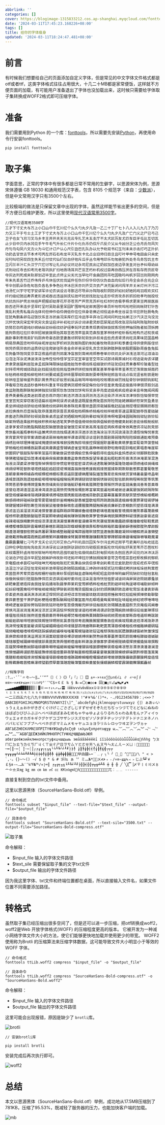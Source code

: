 ```yaml
---
abbrlink: ''
categories: []
cover: https://blogimage-1315833212.cos.ap-shanghai.myqcloud.com/fonttool%2Fcover.jpg
date: '2024-03-11T17:45:23.168226+08:00'
tags: []
title: 给你的字体瘦身
updated: '2024-03-11T18:24:47.481+08:00'
---
```

# 前言

有时候我们想要给自己的页面添加自定义字体，但是常见的中文字体文件格式都是otf或者ttf，这类字体格式往往占用很大，十几二十MB都是家常便饭，这样就不方便页面的加载，有可能用户准备退出了字体也没加载出来，这时候只需要给字体取子集转换成WOFF2格式即可压缩字体。

# 准备

我们需要用到Python 的一个库：[fonttools](https://github.com/fonttools/fonttools)，所以需要先安装[Python](https://www.runoob.com/python/python-install.html)，再使用命令行安装fonttools。

```shell
pip install fonttools
```

# 取子集

字面意思，正常的字体中有很多都是日常不常用的生僻字，以思源宋体为例，思源宋体遵循 GB 18030 和通用规范汉字表，包含 8105 个规范字（来自：[少数派](https://sspai.com/post/38705)），但是中文常用汉字只有3500个左右。

比较极端的做法是只保留文章中出现的字体，虽然这样能节省出更多的空间，但是不方便日后维护更改，所以这里使用[现代汉语常用3500字](https://gist.github.com/MoyuScript/f94d0c594e47113b209156a653aaba93#file-%E7%8E%B0%E4%BB%A3%E6%B1%89%E8%AF%AD%E5%B8%B8%E7%94%A83500%E5%AD%97-txt)。

```
//现代汉语常用3500字
工才下寸丈大与万上小口山巾千乞川亿个么久勺丸夕凡及一乙二十丁厂七卜八人入儿九几了乃刀力又三干于亏士土工才下寸丈大与万上小口山巾千乞川亿个么久勺丸夕凡及广亡门义之尸已弓己卫子也女飞刃习叉马乡丰王井开夫天元无云专扎艺木五支厅不太犬区历友尤匹车巨牙屯比互切瓦止少日中贝内水冈见手午牛毛气升长仁什片仆化仇币仍仅斤爪反介父从今凶分乏公仓月氏勿风欠丹匀乌勾凤六文方火为斗忆计订户认心尺引丑巴孔队办以允予劝双书幻玉刊末未示击打巧正扑扒功扔去甘世古节本术可丙左厉石右布龙平灭轧东卡北占业旧帅归目旦且叮叶甲申号电田由只央史兄叼叫叨另叹四生失禾丘付仗代仙们仪白仔他斥瓜乎丛令用甩印乐句匆册犯外处冬鸟务包饥主市立闪兰半汁汇头汉宁穴它讨写让礼训必议讯记永司尼民出辽奶奴加召皮边孕发圣对台矛纠母幼丝式刑动扛寺吉扣考托老圾巩执扩扫地扬场耳共芒亚芝朽朴机权过臣再协西压厌在百有存而页匠夸夺灰达列死成夹轨邪划迈毕至此贞师尘尖劣光当早吐吓虫曲团同吊吃因吸吗屿帆岁回岂则刚网肉年朱先丢舌竹迁乔伟传乒乓休伍伏优伐延件任伤价份华仰仿伙伪自血向似后行舟全会杀合兆企众爷伞创肌朵杂危旬旨负各名多争色壮冲冰庄庆亦刘齐交次衣产决充妄闭问闯羊并关米灯州汗污江池汤忙兴宇守宅字安讲军许论农讽设访寻那迅尽导异孙阵阳收阶阴防奸如妇好她妈戏羽观欢买红纤约级纪驰巡寿弄麦形进戒吞远违运扶抚坛技坏扰拒找批扯址走抄坝贡攻赤折抓扮抢孝均抛投坟坑抗坊抖护壳志块扭声把报却劫芽花芹芬苍芳严芦劳克苏杆杜杠材村杏极李杨求更束豆两丽医辰励否还歼来连步坚旱盯呈时吴助县里呆园旷围呀吨足邮男困吵串员听吩吹呜吼吧别岗帐财钉针告我乱利秃秀私每兵估体何但伸作伯伶佣低你住位伴身皂佛近彻役返余希坐谷妥含邻岔肝肚肠龟免狂犹角删条卵岛迎饭饮系言冻状亩况床库疗应冷这序辛弃冶忘闲间闷判灶灿弟汪沙汽沃泛沟没沈沉怀忧快完宋宏牢究穷灾良证启评补初社识诉诊词译君灵即层尿尾迟局改张忌际陆阿陈阻附妙妖妨努忍劲鸡驱纯纱纲纳纵驳纷纸纹纺驴纽奉玩环武青责现表规抹拢拔拣坦担押抽拐拖者拍顶拆拥抵拘势抱垃拉拦幸拌招坡披拨择抬其取苦若茂苹苗英范直茄茎茅林枝杯柜析板松枪构杰述枕丧或画卧事刺枣雨卖矿码厕奔奇奋态欧垄妻轰顷转斩轮软到非叔肯齿些虎虏肾贤尚旺具果味昆国昌畅明易昂典固忠咐呼鸣咏呢岸岩帖罗帜岭凯败贩购图钓制知垂牧物乖刮秆和季委佳侍供使例版侄侦侧凭侨佩货依的迫质欣征往爬彼径所舍金命斧爸采受乳贪念贫肤肺肢肿胀朋股肥服胁周昏鱼兔狐忽狗备饰饱饲变京享店夜庙府底剂郊废净盲放刻育闸闹郑券卷单炒炊炕炎炉沫浅法泄河沾泪油泊沿泡注泻泳泥沸波泼泽治怖性怕怜怪学宝宗定宜审宙官空帘实试郎诗肩房诚衬衫视话诞询该详建肃隶录居届刷屈弦承孟孤陕降限妹姑姐姓始驾参艰线练组细驶织终驻驼绍经贯奏春帮珍玻毒型挂封持项垮挎城挠政赴赵挡挺括拴拾挑指垫挣挤拼挖按挥挪某甚革荐巷带草茧茶荒茫荡荣故胡南药标枯柄栋相查柏柳柱柿栏树要咸威歪研砖厘厚砌砍面耐耍牵残殃轻鸦皆背战点临览竖省削尝是盼眨哄哑显冒映星昨畏趴胃贵界虹虾蚁思蚂虽品咽骂哗咱响哈咬咳哪炭峡罚贱贴骨钞钟钢钥钩卸缸拜看矩怎牲选适秒香种秋科重复竿段便俩货顺修保促侮俭俗俘信皇泉鬼侵追俊盾待律很须叙剑逃食盆胆胜胞胖脉勉狭狮独狡狱狠贸怨急饶蚀饺饼弯将奖哀亭亮度迹庭疮疯疫疤姿亲音帝施闻阀阁差养美姜叛送类迷前首逆总炼炸炮烂剃洁洪洒浇浊洞测洗活派洽染济洋洲浑浓津恒恢恰恼恨举觉宣室宫宪突穿窃客冠语扁袄祖神祝误诱说诵垦退既屋昼费陡眉孩除险院娃姥姨姻娇怒架贺盈勇怠柔垒绑绒结绕骄绘给络骆绝绞统耕耗艳泰珠班素蚕顽盏匪捞栽捕振载赶起盐捎捏埋捉捆捐损都哲逝捡换挽热恐壶挨耻耽恭莲莫荷获晋恶真框桂档桐株桥桃格校核样根索哥速逗栗配翅辱唇夏础破原套逐烈殊顾轿较顿毙致柴桌虑监紧党晒眠晓鸭晃晌晕蚊哨哭恩唤啊唉罢峰圆贼贿钱钳钻铁铃铅缺氧特牺造乘敌秤租秧积秩称秘透笔笑笋债借值倚倾倒倘俱倡候俯倍倦健臭射躬息徒徐舰舱般航途拿爹爱颂翁脆脂胸胳脏胶脑狸狼逢留皱饿恋桨浆衰高席准座症病疾疼疲脊效离唐资凉站剖竞部旁旅畜阅羞瓶拳粉料益兼烤烘烦烧烛烟递涛浙涝酒涉消浩海涂浴浮流润浪浸涨烫涌悟悄悔悦害宽家宵宴宾窄容宰案请朗诸读扇袜袖袍被祥课谁调冤谅谈谊剥恳展剧屑弱陵陶陷陪娱娘通能难预桑绢绣验继球理捧堵描域掩捷排掉推堆掀授教掏掠培接控探据掘职基著勒黄萌萝菌菜萄菊萍菠营械梦梢梅检梳梯桶救副票戚爽聋袭盛雪辅辆虚雀堂常匙晨睁眯眼悬野啦晚啄距跃略蛇累唱患唯崖崭崇圈铜铲银甜梨犁移笨笼笛符第敏做袋悠偿偶偷您售停偏假得衔盘船斜盒鸽悉欲彩领脚脖脸脱象够猜猪猎猫猛馅馆凑减毫麻痒痕廊康庸鹿盗章竟商族旋望率着盖粘粗粒断剪兽清添淋淹渠渐混渔淘液淡深婆梁渗情惜惭悼惧惕惊惨惯寇寄宿窑密谋谎祸谜逮敢屠弹随蛋隆隐婚婶颈绩绪续骑绳维绵绸绿琴斑替款堪塔搭越趁趋超提堤博揭喜插揪搜煮援裁搁搂搅握揉斯期欺联散惹葬葛董葡敬葱落朝辜葵棒棋植森椅椒棵棍棉棚棕惠惑逼厨厦硬确雁殖裂雄暂雅辈悲紫辉敞赏掌晴暑最量喷晶喇遇喊景践跌跑遗蛙蛛蜓喝喂喘喉幅帽赌赔黑铸铺链销锁锄锅锈锋锐短智毯鹅剩稍程稀税筐等筑策筛筒答筋筝傲傅牌堡集焦傍储奥街惩御循艇舒番释禽腊脾腔鲁猾猴然馋装蛮就痛童阔善羡普粪尊道曾焰港湖渣湿温渴滑湾渡游滋溉愤慌惰愧愉慨割寒富窜窝窗遍裕裤裙谢谣谦属屡强粥疏隔隙絮嫂登缎缓骗编缘瑞魂肆摄摸填搏塌鼓摆携搬摇搞塘摊蒜勤鹊蓝墓幕蓬蓄蒙蒸献禁楚想槐榆楼概赖酬感碍碑碎碰碗碌雷零雾雹输督龄鉴睛睡睬鄙愚暖盟歇暗照跨跳跪路跟遣蛾蜂嗓置罪罩错锡锣锤锦键锯矮辞稠愁筹签简毁舅鼠催傻像躲微愈遥腰腥腹腾腿触解酱痰廉新韵意粮数煎塑慈煤煌满漠源滤滥滔溪溜滚滨粱滩慎誉塞谨福群殿辟障嫌嫁叠缝缠静碧璃墙嘉摧截誓境摘摔撇聚慕暮蔑蔽模榴榜榨歌遭酷酿酸磁愿需裳颗嗽蜻蜡蝇蜘赚锹锻舞稳算箩管僚鼻魄貌膜膊膀鲜疑馒裹敲豪膏遮腐瘦辣竭端旗精歉弊熄熔漆漂漫滴演漏慢寨赛察蜜谱嫩翠熊凳骡缩慧撕撒趣趟撑播撞撤增聪鞋蕉蔬横槽樱橡飘醋醉震霉瞒题暴瞎影踢踏踩踪蝶蝴嘱墨镇靠稻黎稿稼箱箭篇僵躺僻德艘膝膛熟摩颜毅糊遵潜潮懂额慰劈操燕薯薪薄颠橘整融醒餐嘴蹄器赠默镜赞篮邀衡膨雕磨凝辨辩糖糕燃澡激懒壁避缴戴擦鞠藏霜霞瞧蹈螺穗繁辫赢糟糠燥臂翼骤鞭覆蹦镰翻鹰警攀蹲颤瓣爆疆壤耀躁嚼嚷籍魔灌蠢霸露囊罐匕刁丐歹戈夭仑讥冗邓艾夯凸卢叭叽皿凹囚矢乍尔冯玄邦迂邢芋芍吏夷吁吕吆屹廷迄臼仲伦伊肋旭匈凫妆亥汛讳讶讹讼诀弛阱驮驯纫玖玛韧抠扼汞扳抡坎坞抑拟抒芙芜苇芥芯芭杖杉巫杈甫匣轩卤肖吱吠呕呐吟呛吻吭邑囤吮岖牡佑佃伺囱肛肘甸狈鸠彤灸刨庇吝庐闰兑灼沐沛汰沥沦汹沧沪忱诅诈罕屁坠妓姊妒纬玫卦坷坯拓坪坤拄拧拂拙拇拗茉昔苛苫苟苞茁苔枉枢枚枫杭郁矾奈奄殴歧卓昙哎咕呵咙呻咒咆咖帕账贬贮氛秉岳侠侥侣侈卑刽刹肴觅忿瓮肮肪狞庞疟疙疚卒氓炬沽沮泣泞泌沼怔怯宠宛衩祈诡帚屉弧弥陋陌函姆虱三绅驹绊绎契贰玷玲珊拭拷拱挟垢垛拯荆茸茬荚茵茴荞荠荤荧荔栈柑栅柠枷勃柬砂泵砚鸥轴韭虐昧盹咧昵昭盅勋哆咪哟幽钙钝钠钦钧钮毡氢秕俏俄俐侯徊衍胚胧胎狰饵峦奕咨飒闺闽籽娄烁炫洼柒涎洛恃恍恬恤宦诫诬祠诲屏屎逊陨姚娜蚤骇耕耙秦匿埂捂捍袁捌挫挚捣捅埃耿聂荸莽莱莉莹莺梆栖桦栓桅桩贾酌砸砰砾殉逞哮唠哺剔蚌蚜畔蚣蚪蚓哩圃鸯唁哼唧唆峭峻赂赃钾铆氨秫笆俺赁倔殷耸舀豺豹颁胯胰脐脓逛卿鸵鸳馁凌凄衷郭斋疹紊瓷羔烙浦涡涣涤涧涕涩悍悯窍诺诽袒谆祟恕娩骏琐麸琉琅措捺捶赦埠捻掐掂掖掷掸掺勘聊娶菱菲萎菩萤干萧萨菇彬梗梧梭曹酝酗厢硅硕奢盔匾颅彪眶晤曼晦冕啡畦趾啃蛆蚯蛉蛀唬啰唾啤啥啸崎逻崔崩婴赊铐铛铝铡铣铭矫秸秽笙笤偎傀躯兜衅徘徒舶舷舵敛翎脯逸凰猖祭烹庶庵痊阎阐眷焊焕鸿涯淑淌淮淆渊淫淳淤淀涮涵惦悴惋寂窒谍谐裆袱祷谒谓谚尉堕隅婉颇绰绷综绽缀巢琳琢琼揍堰揩揽揖彭揣搀搓壹搔葫募蒋蒂韩棱椰焚椎棺榔椭粟棘酣酥硝硫颊雳翘凿棠晰鼎喳遏晾畴跋跛蛔蜒蛤鹃喻啼喧嵌赋赎赐锉锌甥掰氮氯黍筏牍粤逾腌腋腕猩猬惫敦痘痢痪竣翔奠遂焙滞湘渤渺溃溅湃愕惶寓窖窘雇谤犀隘媒媚婿缅缆缔缕骚瑟鹉瑰搪聘斟靴靶蓖蒿蒲蓉楔椿楷榄楞楣酪碘硼碉辐辑频睹睦瞄嗜嗦暇畸跷跺蜈蜗蜕蛹嗅嗡嗤署蜀幌锚锥锨锭锰稚颓筷魁衙腻腮腺鹏肄猿颖煞雏馍馏禀痹廓痴靖誊漓溢溯溶滓溺寞窥窟寝褂裸谬媳嫉缚缤剿赘熬赫蔫摹蔓蔗蔼熙蔚兢榛榕酵碟碴碱碳辕辖雌墅嘁踊蝉嘀幔镀舔熏箍箕箫舆僧孵瘩瘟彰粹漱漩漾慷寡寥谭褐裉隧嫡缨撵撩撮撬擒墩撰鞍蕊蕴樊樟橄敷豌醇磕磅碾嘶嘲嘹蝠蝎蝌蝗蝙嘿幢镊镐稽篓膘鲤鲫褒瘪瘤瘫凛憋澎潭潦澳潘澈澜澄憔懊憎翩褥谴鹤憨履嬉豫缭撼擂擅蕾薛薇擎翰噩橱橙瓢磺霍霎辙冀踱蹂蟆螃螟噪鹦黔穆篡篷篙篱儒膳鲸瘾瘸糙燎濒憾懈窿缰壕藐檬檐檩檀礁磷瞭瞬瞳瞪曙蹋蟋蟀嚎赡镣魏簇儡徽爵朦臊鳄糜癌懦豁臀藕藤瞻嚣鳍癞瀑襟璧戳攒孽蘑藻蹭蹬簸簿蟹靡癣羹鳖鬓攘蠕巍鳞糯譬霹躏髓蘸镶瓤矗帧

//特殊字符
:?、。·ˉˇ¨〃々—～‖…‘’“”〔〕〈 〉《》「」『』〖〗【】±+-×÷∧∨∑∏∪∩∈√⊥ ∥ ∠⌒⊙∫∮ ≡≌≈∽∝≠≮≯≤≥∞∶∵∴∷♂♀°′″℃$¤￠￡ ‰ § №☆★〇○●◎◇◆ 回□■△▽⊿▲▼◣◤◢◥ ▁▂▃▄▅▆▇█▉▊▋▌▍▎▏▓※→←↑↓↖↗↘↙〓 ⅰⅱⅲⅳⅴⅵⅶⅷⅸⅹ①②③④⑤⑥⑦⑧⑨⑩ ⒈⒉⒊⒋⒌⒍⒎⒏⒐⒑⒒⒓⒔⒕⒖⒗⒘⒙⒚⒛⑴⑵⑶⑷⑸⑹⑺⑻⑼⑽⑾⑿⒀⒁⒂⒃⒄⒅⒆⒇ 一二三四五六七八九十ⅠⅡⅢⅣⅤⅥⅦⅧⅨⅩⅪⅫ !"#￥%&'()*+，-./0123456789：;<=>？ @ABCDEFGHIJKLMNOPQRSTUVWXYZ[\]^_`abcdefghijklmnopqrstuvwxyz {|｝ぁあぃいぅうぇえぉおかがきぎくぐけげこごさざしじすずせぜそぞただちぢっつづてでとどなにぬねのはばぱひびぴふぶぷへべぺほぼぽまみむめもゃやゅゆょよらりるれろゎわゐゑをんァアィイゥウェエォオカガキギクグケゲコゴサザシジスズセゼソゾタダチヂッツヅテデトドナニヌネノハバパヒビピフブプヘベペホボポマミムメモャヤュユョヨラリルレロヮワヰヱヲンヴヵヶΑΒΓΔΕΖΗΘΙΚΛΜΝΞΟΠΡΣΤΥΦΧΨΩαβγδεζηθ ικλμνξοπρστυφχψ ω︵︶︹︺︿﹀︽︾﹁﹂﹃﹄︻︼︷︸АБВГДЕЁЖЗИЙКЛМНОПРСТУФХЦЧШЩЪЫЬЭЮЯ абвгдеёжзийклмнопрстуфхцчшщъыь эюāáǎàēéěèī íǐìōóǒòūúǔùǖǘǚǜüêɑńňǹɡ ㄅㄆㄇㄈㄉㄊㄋㄌㄍㄎㄏㄐㄑㄒㄓㄔㄕㄖㄗㄘㄙㄚㄛㄜㄝㄞㄟㄠㄡㄢㄣㄤㄥㄦㄧㄨㄩ︱︳︴﹏﹋﹌─━│┃┄┅┆ ┇┈┉┊┋┌┍┎┏┐┑┒┓└┕┖┗┘┙┚┛├┝┞ ┟┠┡┢┣┤┥┦┧┨┩┪┫┬┭┮ ┯┰┱┲┳┴┵┶┷┸┹┺┻┼┽┾┿╀╁╂╃╄ ╅╆╇╈╉╊╋？㊣㈱曱甴囍∟┅﹊﹍╭ ╮╰ ╯ _ ^︵^﹕﹗/\ " < > `,·。{}~～() -√ $ @ * & # 卐℡ ぁ〝〞ミ灬№*ㄨ≮≯﹢﹣/∝≌∽≦≧≒﹤﹥じぷ┗┛￥￡§я-―‥…‰′″℅℉№℡∕∝∣═║ ╒╓╔╕╖╗╘╙╚╛╜╝╞╟╠╡╢╣╤╥╦╧╨╩ ╪ ╫ ╬ ╱ ╲╳▔▕〆〒〡〢〣〤〥〦〧〨〩㎎ ㎏ ㎜ ㎝ ㎞ ㎡ ㏄ ㏎㏑㏒㏕ǹ兀︰﹍﹎ ------
```

直接复制到空白的txt文件中备用。

这里以思源黑体（SourceHanSans-Bold.otf）举例。

```shell
// 命令格式
fonttools subset "$input_file" --text-file="$text_file" --output-file="$output_file"

// 具体命令
fonttools subset "SourceHanSans-Bold.otf" --text-sile="3500.txt" --output-file="SourceHanSans-Bold-compress.otf"
```

![取子集](https://blogimage-1315833212.cos.ap-shanghai.myqcloud.com/fonttool%2FPixPin_2024-03-11_17-28-04.png)

命令解释：

* $input_file 输入的字体文件路径
* $text_sile 需要保留取子集的文字txt文件
* $output_file 输出的字体文件路径

因为我这里字体、txt文件和终端位置都在桌面，所以直接输入文件名，如果文件位置不同需要添加路径。

# 转格式

虽然取子集已经压缩出很多空间了，但是还可以进一步压缩，把otf转换成woff2，woff2是Web 开放字体格式(WOFF) 的压缩程度更高的版本。 它被开发为一种减小网络字体文件大小的方法，使它们能够更快地加载并使用更少的带宽。 WOFF2 使用称为Brotli 的压缩算法来压缩字体数据，这可能导致文件大小明显小于等效的WOFF 字体。

```shell
// 命令格式
fonttools ttLib.woff2 compress "$input_file" -o "$output_file"

// 具体命令
fonttools ttLib.woff2 compress "SourceHanSans-Bold-compress.otf" -o "SourceHanSans-Bold.woff2"
```

命令解释：

* $input_file 输入的字体文件路径
* $output_file 输出的字体文件路径

这里可能会出现报错，原因是缺少了 `brotli`库。

![brotli](https://blogimage-1315833212.cos.ap-shanghai.myqcloud.com/fonttool%2FPixPin_2024-03-11_17-28-35.png)

```shell
// 安装brotli库

pip install brotli
```

安装完成后再次执行即可。

![woff2](https://blogimage-1315833212.cos.ap-shanghai.myqcloud.com/fonttool%2FPixPin_2024-03-11_17-29-11.png)

# 总结

本文以思源黑体（SourceHanSans-Bold.otf）举例，成功地从17.5MB压缩到了781KB，压缩了95.53%，既减轻了服务器的压力，也能加快客户端的加载。

![mb](https://blogimage-1315833212.cos.ap-shanghai.myqcloud.com/fonttool%2FPixPin_2024-03-11_17-29-41.png)
